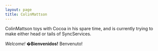 ```yaml
---
layout: page
title: ColinMattson
---
```




ColinMattson toys with Cocoa in his spare time, and is currently trying to make either head or tails of SyncServices.

*Welcome!* **�Bienvenidos!** Benvenuto!

